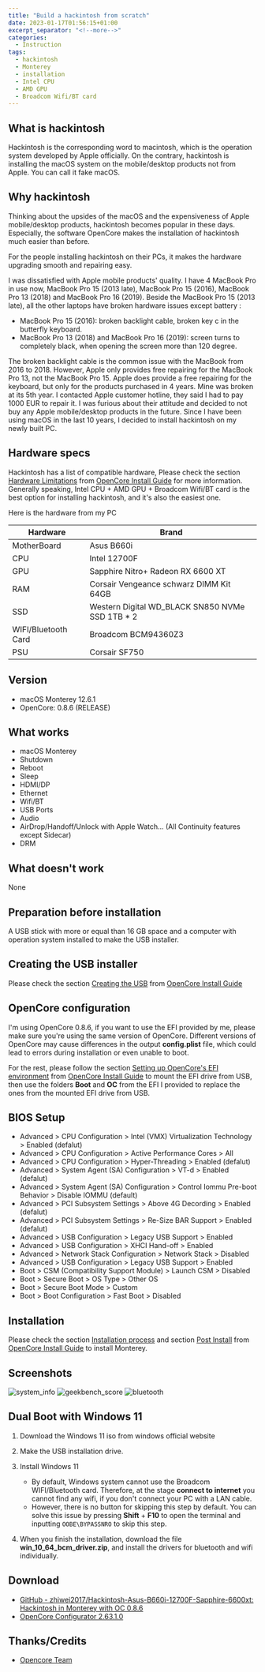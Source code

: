 ```yaml
---
title: "Build a hackintosh from scratch"
date: 2023-01-17T01:56:15+01:00
excerpt_separator: "<!--more-->"
categories:
  - Instruction
tags:
  - hackintosh
  - Monterey
  - installation
  - Intel CPU
  - AMD GPU
  - Broadcom Wifi/BT card
---
```


## What is hackintosh

Hackintosh is the corresponding word to macintosh, which is the operation system developed by Apple officially.
On the contrary, hackintosh is installing the macOS system on the mobile/desktop products not from Apple. You can
call it fake macOS. 

## Why hackintosh
Thinking about the upsides of the macOS and the expensiveness of Apple mobile/desktop products, 
hackintosh becomes popular in these days. Especially, the software OpenCore makes the installation of hackintosh much 
easier than before.

For the people installing hackintosh on their PCs, it makes the hardware upgrading smooth and repairing easy.

I was dissatisfied with Apple mobile products' quality. I have 4 MacBook Pro in use now, MacBook Pro 15 (2013 late),
MacBook Pro 15 (2016), MacBook Pro 13 (2018) and MacBook Pro 16 (2019). Beside the MacBook Pro 15 (2013 late), all 
the other laptops have broken hardware issues except battery :

+ MacBook Pro 15 (2016): broken backlight cable, broken key c in the butterfly keyboard.
+ MacBook Pro 13 (2018) and MacBook Pro 16 (2019): screen turns to completely black, when opening the screen more than 
  120 degree.

The broken backlight cable is the common issue with the MacBook from 2016 to 2018. However,
Apple only provides free repairing for the MacBook Pro 13, not the MacBook Pro 15. Apple does provide a free repairing for
the keyboard, but only for the products purchased in 4 years. Mine was broken at its 5th year. I contacted Apple customer 
hotline, they said I had to pay 1000 EUR to repair it. I was furious about their attitude and decided to not buy any Apple
mobile/desktop products in the future. Since I have been using macOS in the last 10 years, I decided to install hackintosh
on my newly built PC.

## Hardware specs
Hackintosh has a list of compatible hardware, Please check the section 
[Hardware Limitations](https://dortania.github.io/OpenCore-Install-Guide/macos-limits.html) from
[OpenCore Install Guide](https://dortania.github.io/OpenCore-Install-Guide) for more information. 
Generally speaking, Intel CPU + AMD GPU + Broadcom Wifi/BT card is the best option for installing hackintosh, and
it's also the easiest one. 

Here is the hardware from my PC

| Hardware            | Brand                                           |
| ------------------- | ----------------------------------------------- |
| MotherBoard         | Asus B660i                                      |
| CPU                 | Intel 12700F                                    |
| GPU                 | Sapphire Nitro+ Radeon RX 6600 XT               |
| RAM                 | Corsair Vengeance schwarz DIMM Kit 64GB         |
| SSD                 | Western Digital WD_BLACK SN850 NVMe SSD 1TB * 2 |
| WIFI/Bluetooth Card | Broadcom BCM94360Z3                             |
| PSU                 | Corsair SF750                                   |

## Version

+ macOS Monterey 12.6.1
+ OpenCore: 0.8.6 (RELEASE)

## What works

+ macOS Monterey
+ Shutdown
+ Reboot
+ Sleep
+ HDMI/DP
+ Ethernet
+ Wifi/BT
+ USB Ports
+ Audio
+ AirDrop/Handoff/Unlock with Apple Watch... (All Continuity features except Sidecar)
+ DRM

## What doesn't work

None

## Preparation before installation

A USB stick with more or equal than 16 GB space and a computer with operation system installed to make the USB installer.

## Creating the USB installer

Please check the section [Creating the USB](https://dortania.github.io/OpenCore-Install-Guide/installer-guide/) from 
[OpenCore Install Guide](https://dortania.github.io/OpenCore-Install-Guide)

## OpenCore configuration

I'm using OpenCore 0.8.6, if you want to use the EFI provided by me, please make sure you're using the same version of 
OpenCore. Different versions of OpenCore may cause differences in the output **config.plist** file, which could lead to
errors during installation or even unable to boot. 

For the rest, please follow the section [Setting up OpenCore's EFI environment](https://dortania.github.io/OpenCore-Install-Guide/installer-guide/mac-install.html#setting-up-opencore-s-efi-environment) from
[OpenCore Install Guide](https://dortania.github.io/OpenCore-Install-Guide) to mount the EFI drive from USB, then use 
the folders **Boot** and **OC** from the EFI I provided to replace the ones from the mounted EFI drive from USB.

## BIOS Setup

+ Advanced > CPU Configuration > Intel (VMX) Virtualization Technology > Enabled (defalut)
+ Advanced > CPU Configuration > Active Performance Cores > All
+ Advanced > CPU Configuration > Hyper-Threading > Enabled (defalut)
+ Advanced > System Agent (SA) Configuration > VT-d > Enabled (defalut)
+ Advanced > System Agent (SA) Configuration > Control Iommu Pre-boot Behavior > Disable IOMMU (default)
+ Advanced > PCI Subsystem Settings > Above 4G Decording > Enabled (defalut)
+ Advanced > PCI Subsystem Settings > Re-Size BAR Support > Enabled (defalut)
+ Advanced > USB Configuration > Legacy USB Support > Enabled
+ Advanced > USB Configuration > XHCI Hand-off > Enabled
+ Advanced > Network Stack Configuration > Network Stack > Disabled
+ Advanced > USB Configuration > Legacy USB Support > Enabled
+ Boot > CSM (Compatibility Support Module) > Launch CSM > Disabled
+ Boot > Secure Boot > OS Type > Other OS
+ Boot > Secure Boot Mode > Custom
+ Boot > Boot Configuration > Fast Boot > Disabled

## Installation
Please check the section [Installation process](https://dortania.github.io/OpenCore-Install-Guide/installation/installation-process.html#double-checking-your-work)
and section [Post Install](https://dortania.github.io/OpenCore-Post-Install/) from [OpenCore Install Guide](https://dortania.github.io/OpenCore-Install-Guide) to install Monterey.

## Screenshots

![system_info](../../assets/images/system_info.png)
![geekbench_score](../../assets/images/geekbench_score.png)
![bluetooth](../../assets/images/bluetooth.png)

## Dual Boot with Windows 11

1. Download the Windows 11 iso from windows official website
2. Make the USB installation drive.
3. Install Windows 11

    + By default, Windows system cannot use the Broadcom WIFI/Bluetooth card. Therefore, at the stage **connect to internet** you cannot find any wifi, if you don't connect your PC with a LAN cable.
    + However, there is no button for skipping this step by default. You can solve this issue by pressing **Shift** + **F10** to open the terminal and inputting `OOBE\BYPASSNRO` to skip this step.
4. When you finish the installation, download the file **win_10_64_bcm_driver.zip**, and install the drivers for bluetooth and wifi individually.

## Download

+ [GitHub - zhiwei2017/Hackintosh-Asus-B660i-12700F-Sapphire-6600xt: Hackintosh in Monterey with OC 0.8.6](https://github.com/zhiwei2017/Hackintosh-Asus-B660i-12700F-Sapphire-6600xt)
+ [OpenCore Configurator 2.63.1.0](https://mackie100projects.altervista.org/download/opencore-configurator-2-63-1-0/?wpdmdl=2359&refresh=63c6be9aae26f1673969306)

## Thanks/Credits

- [Opencore Team](https://dortania.github.io/getting-started/)